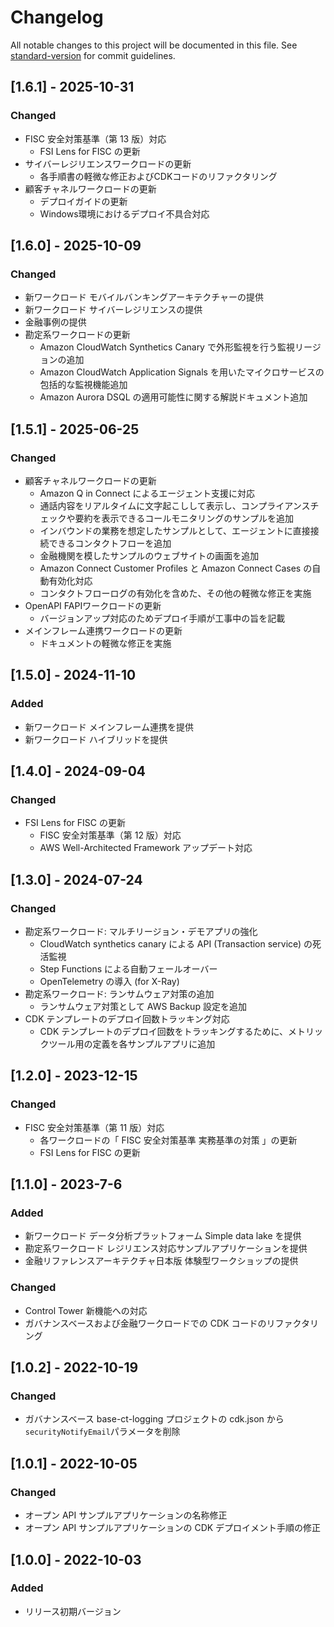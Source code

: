 # Changelog

All notable changes to this project will be documented in this file. See [standard-version](https://github.com/conventional-changelog/standard-version) for commit guidelines.

## [1.6.1] - 2025-10-31

### Changed
- FISC 安全対策基準（第 13 版）対応
  - FSI Lens for FISC の更新
- サイバーレジリエンスワークロードの更新
  - 各手順書の軽微な修正およびCDKコードのリファクタリング
- 顧客チャネルワークロードの更新
  - デプロイガイドの更新
  - Windows環境におけるデプロイ不具合対応

## [1.6.0] - 2025-10-09

### Changed
- 新ワークロード モバイルバンキングアーキテクチャーの提供
- 新ワークロード サイバーレジリエンスの提供
- 金融事例の提供
- 勘定系ワークロードの更新
  - Amazon CloudWatch Synthetics Canary で外形監視を行う監視リージョンの追加
  - Amazon CloudWatch Application Signals を用いたマイクロサービスの包括的な監視機能追加
  - Amazon Aurora DSQL の適用可能性に関する解説ドキュメント追加

## [1.5.1] - 2025-06-25

### Changed
- 顧客チャネルワークロードの更新
  - Amazon Q in Connect によるエージェント支援に対応
  - 通話内容をリアルタイムに文字起こしして表示し、コンプライアンスチェックや要約を表示できるコールモニタリングのサンプルを追加
  - インバウンドの業務を想定したサンプルとして、エージェントに直接接続できるコンタクトフローを追加
  - 金融機関を模したサンプルのウェブサイトの画面を追加
  - Amazon Connect Customer Profiles と Amazon Connect Cases の自動有効化対応
  - コンタクトフローログの有効化を含めた、その他の軽微な修正を実施
- OpenAPI FAPIワークロードの更新
  - バージョンアップ対応のためデプロイ手順が工事中の旨を記載
- メインフレーム連携ワークロードの更新
  - ドキュメントの軽微な修正を実施

## [1.5.0] - 2024-11-10

### Added

- 新ワークロード メインフレーム連携を提供
- 新ワークロード ハイブリッドを提供

## [1.4.0] - 2024-09-04

### Changed

- FSI Lens for FISC の更新
  - FISC 安全対策基準（第 12 版）対応
  - AWS Well-Architected Framework アップデート対応

## [1.3.0] - 2024-07-24

### Changed

- 勘定系ワークロード: マルチリージョン・デモアプリの強化
  - CloudWatch synthetics canary による API (Transaction service) の死活監視
  - Step Functions による自動フェールオーバー
  - OpenTelemetry の導入 (for X-Ray)
- 勘定系ワークロード: ランサムウェア対策の追加
  - ランサムウェア対策として AWS Backup 設定を追加
- CDK テンプレートのデプロイ回数トラッキング対応
  - CDK テンプレートのデプロイ回数をトラッキングするために、メトリックツール用の定義を各サンプルアプリに追加

## [1.2.0] - 2023-12-15

### Changed

- FISC 安全対策基準（第 11 版）対応
  - 各ワークロードの「 FISC 安全対策基準 実務基準の対策 」の更新
  - FSI Lens for FISC の更新

## [1.1.0] - 2023-7-6

### Added

- 新ワークロード データ分析プラットフォーム Simple data lake を提供
- 勘定系ワークロード レジリエンス対応サンプルアプリケーションを提供
- 金融リファレンスアーキテクチャ日本版 体験型ワークショップの提供

### Changed

- Control Tower 新機能への対応
- ガバナンスベースおよび金融ワークロードでの CDK コードのリファクタリング

## [1.0.2] - 2022-10-19

### Changed

- ガバナンスベース base-ct-logging プロジェクトの cdk.json から `securityNotifyEmail`パラメータを削除

## [1.0.1] - 2022-10-05

### Changed

- オープン API サンプルアプリケーションの名称修正
- オープン API サンプルアプリケーションの CDK デプロイメント手順の修正

## [1.0.0] - 2022-10-03

### Added

- リリース初期バージョン
